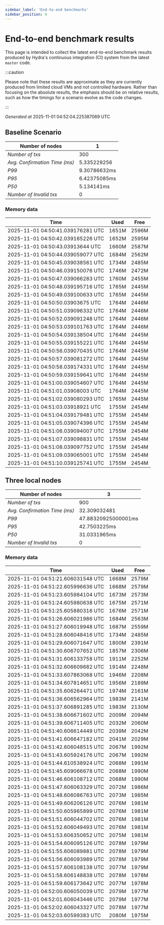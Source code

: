 ```yaml
--- 
sidebar_label: 'End-to-end benchmarks' 
sidebar_position: 4 
--- 
```


# End-to-end benchmark results 

This page is intended to collect the latest end-to-end benchmark  results produced by Hydra's continuous integration (CI) system from  the latest `master` code.

:::caution

Please note that these results are approximate  as they are currently produced from limited cloud VMs and not controlled hardware.  Rather than focusing on the absolute results,   the emphasis should be on relative results,  such as how the timings for a scenario evolve as the code changes.

:::

_Generated at_  2025-11-01 04:52:04.225387069 UTC


## Baseline Scenario



| Number of nodes |  1 | 
| -- | -- |
| _Number of txs_ | 300 |
| _Avg. Confirmation Time (ms)_ | 5.335229256 |
| _P99_ | 9.30786632ms |
| _P95_ | 6.42375085ms |
| _P50_ | 5.134141ms |
| _Number of Invalid txs_ | 0 |
      

### Memory data 

 | Time | Used | Free | 
|------------------------------------|------|------|
 | 2025-11-01 04:50:41.039176281 UTC | 1651M | 2596M | 
 | 2025-11-01 04:50:42.039165226 UTC | 1652M | 2595M | 
 | 2025-11-01 04:50:43.03913644 UTC | 1660M | 2587M | 
 | 2025-11-01 04:50:44.039059077 UTC | 1684M | 2562M | 
 | 2025-11-01 04:50:45.039038561 UTC | 1734M | 2485M | 
 | 2025-11-01 04:50:46.039150076 UTC | 1746M | 2472M | 
 | 2025-11-01 04:50:47.039066283 UTC | 1760M | 2455M | 
 | 2025-11-01 04:50:48.039195716 UTC | 1765M | 2445M | 
 | 2025-11-01 04:50:49.039100633 UTC | 1765M | 2445M | 
 | 2025-11-01 04:50:50.03903675 UTC | 1764M | 2446M | 
 | 2025-11-01 04:50:51.039096332 UTC | 1764M | 2446M | 
 | 2025-11-01 04:50:52.039091248 UTC | 1764M | 2446M | 
 | 2025-11-01 04:50:53.039101763 UTC | 1764M | 2446M | 
 | 2025-11-01 04:50:54.039138504 UTC | 1764M | 2445M | 
 | 2025-11-01 04:50:55.039155221 UTC | 1764M | 2445M | 
 | 2025-11-01 04:50:56.039070435 UTC | 1764M | 2445M | 
 | 2025-11-01 04:50:57.039081272 UTC | 1764M | 2445M | 
 | 2025-11-01 04:50:58.039174331 UTC | 1764M | 2445M | 
 | 2025-11-01 04:50:59.039159641 UTC | 1764M | 2445M | 
 | 2025-11-01 04:51:00.039054607 UTC | 1764M | 2445M | 
 | 2025-11-01 04:51:01.03908003 UTC | 1764M | 2445M | 
 | 2025-11-01 04:51:02.039080293 UTC | 1765M | 2445M | 
 | 2025-11-01 04:51:03.03918921 UTC | 1755M | 2454M | 
 | 2025-11-01 04:51:04.039179481 UTC | 1755M | 2454M | 
 | 2025-11-01 04:51:05.039074396 UTC | 1755M | 2454M | 
 | 2025-11-01 04:51:06.039094007 UTC | 1755M | 2454M | 
 | 2025-11-01 04:51:07.039098831 UTC | 1755M | 2454M | 
 | 2025-11-01 04:51:08.039097752 UTC | 1755M | 2454M | 
 | 2025-11-01 04:51:09.039065001 UTC | 1755M | 2454M | 
 | 2025-11-01 04:51:10.039125741 UTC | 1755M | 2454M | 


## Three local nodes



| Number of nodes |  3 | 
| -- | -- |
| _Number of txs_ | 900 |
| _Avg. Confirmation Time (ms)_ | 32.309032481 |
| _P99_ | 47.88320925000001ms |
| _P95_ | 42.7503225ms |
| _P50_ | 31.0331965ms |
| _Number of Invalid txs_ | 0 |
      

### Memory data 

 | Time | Used | Free | 
|------------------------------------|------|------|
 | 2025-11-01 04:51:21.606031548 UTC | 1668M | 2579M | 
 | 2025-11-01 04:51:22.605996636 UTC | 1668M | 2579M | 
 | 2025-11-01 04:51:23.605984104 UTC | 1673M | 2573M | 
 | 2025-11-01 04:51:24.605980638 UTC | 1675M | 2571M | 
 | 2025-11-01 04:51:25.605880316 UTC | 1676M | 2571M | 
 | 2025-11-01 04:51:26.606021986 UTC | 1684M | 2563M | 
 | 2025-11-01 04:51:27.606019948 UTC | 1687M | 2559M | 
 | 2025-11-01 04:51:28.606048416 UTC | 1734M | 2485M | 
 | 2025-11-01 04:51:29.606071647 UTC | 1800M | 2391M | 
 | 2025-11-01 04:51:30.606707652 UTC | 1857M | 2306M | 
 | 2025-11-01 04:51:31.606133758 UTC | 1911M | 2252M | 
 | 2025-11-01 04:51:32.606609682 UTC | 1914M | 2248M | 
 | 2025-11-01 04:51:33.607863068 UTC | 1946M | 2208M | 
 | 2025-11-01 04:51:34.607814651 UTC | 1956M | 2189M | 
 | 2025-11-01 04:51:35.606264471 UTC | 1974M | 2161M | 
 | 2025-11-01 04:51:36.606562964 UTC | 1983M | 2141M | 
 | 2025-11-01 04:51:37.606891285 UTC | 1983M | 2130M | 
 | 2025-11-01 04:51:38.606671602 UTC | 2009M | 2094M | 
 | 2025-11-01 04:51:39.606711405 UTC | 2032M | 2060M | 
 | 2025-11-01 04:51:40.606614449 UTC | 2039M | 2042M | 
 | 2025-11-01 04:51:41.606647182 UTC | 2041M | 2029M | 
 | 2025-11-01 04:51:42.606048515 UTC | 2067M | 1992M | 
 | 2025-11-01 04:51:43.605924176 UTC | 2067M | 1992M | 
 | 2025-11-01 04:51:44.610538924 UTC | 2068M | 1991M | 
 | 2025-11-01 04:51:45.609066678 UTC | 2068M | 1990M | 
 | 2025-11-01 04:51:46.606108712 UTC | 2068M | 1990M | 
 | 2025-11-01 04:51:47.606063329 UTC | 2072M | 1986M | 
 | 2025-11-01 04:51:48.606086763 UTC | 2073M | 1985M | 
 | 2025-11-01 04:51:49.606206126 UTC | 2076M | 1981M | 
 | 2025-11-01 04:51:50.605965899 UTC | 2076M | 1981M | 
 | 2025-11-01 04:51:51.606044702 UTC | 2076M | 1981M | 
 | 2025-11-01 04:51:52.606049493 UTC | 2076M | 1981M | 
 | 2025-11-01 04:51:53.606350652 UTC | 2075M | 1981M | 
 | 2025-11-01 04:51:54.606095126 UTC | 2078M | 1979M | 
 | 2025-11-01 04:51:55.606089881 UTC | 2078M | 1979M | 
 | 2025-11-01 04:51:56.606093989 UTC | 2078M | 1979M | 
 | 2025-11-01 04:51:57.606108138 UTC | 2077M | 1979M | 
 | 2025-11-01 04:51:58.606148838 UTC | 2078M | 1978M | 
 | 2025-11-01 04:51:59.606173642 UTC | 2077M | 1978M | 
 | 2025-11-01 04:52:00.606050039 UTC | 2079M | 1977M | 
 | 2025-11-01 04:52:01.606043446 UTC | 2079M | 1977M | 
 | 2025-11-01 04:52:02.606043327 UTC | 2078M | 1977M | 
 | 2025-11-01 04:52:03.60599383 UTC | 2080M | 1975M | 

